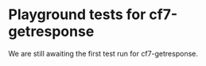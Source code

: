 # Playground tests for cf7-getresponse
We are still awaiting the first test run for cf7-getresponse.
